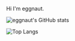 Hi I'm eggnaut.

![eggnaut's GitHub stats](https://github-readme-stats.vercel.app/api?username=eggnaut&show_icons=true&count_private=true&theme=github_dark&border_radius=7)

![Top Langs](https://github-readme-stats.vercel.app/api/top-langs/?username=eggnaut&theme=github_dark&layout=compact)